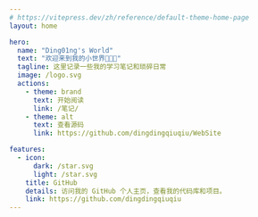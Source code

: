 ```yaml
---
# https://vitepress.dev/zh/reference/default-theme-home-page
layout: home

hero:
  name: "Ding01ng's World"
  text: "欢迎来到我的小世界🎉🎉🎉"
  tagline: 这里记录一些我的学习笔记和琐碎日常
  image: /logo.svg
  actions:
    - theme: brand
      text: 开始阅读
      link: /笔记/
    - theme: alt
      text: 查看源码
      link: https://github.com/dingdingqiuqiu/WebSite

features:
  - icon:
      dark: /star.svg
      light: /star.svg
    title: GitHub
    details: 访问我的 GitHub 个人主页，查看我的代码库和项目。
    link: https://github.com/dingdingqiuqiu
---
```


